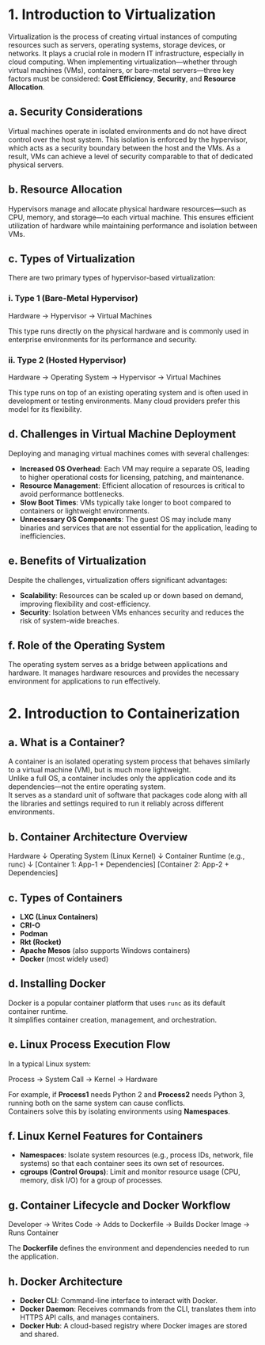 # 1. Introduction to Virtualization

Virtualization is the process of creating virtual instances of computing resources such as servers, operating systems, storage devices, or networks. It plays a crucial role in modern IT infrastructure, especially in cloud computing. When implementing virtualization—whether through virtual machines (VMs), containers, or bare-metal servers—three key factors must be considered: **Cost Efficiency**, **Security**, and **Resource Allocation**.

## a. Security Considerations

Virtual machines operate in isolated environments and do not have direct control over the host system. This isolation is enforced by the hypervisor, which acts as a security boundary between the host and the VMs. As a result, VMs can achieve a level of security comparable to that of dedicated physical servers.

## b. Resource Allocation

Hypervisors manage and allocate physical hardware resources—such as CPU, memory, and storage—to each virtual machine. This ensures efficient utilization of hardware while maintaining performance and isolation between VMs.

## c. Types of Virtualization

There are two primary types of hypervisor-based virtualization:

### i. Type 1 (Bare-Metal Hypervisor)


Hardware → Hypervisor → Virtual Machines


This type runs directly on the physical hardware and is commonly used in enterprise environments for its performance and security.

### ii. Type 2 (Hosted Hypervisor)

Hardware → Operating System → Hypervisor → Virtual Machines


This type runs on top of an existing operating system and is often used in development or testing environments. Many cloud providers prefer this model for its flexibility.

## d. Challenges in Virtual Machine Deployment

Deploying and managing virtual machines comes with several challenges:

- **Increased OS Overhead**: Each VM may require a separate OS, leading to higher operational costs for licensing, patching, and maintenance.
- **Resource Management**: Efficient allocation of resources is critical to avoid performance bottlenecks.
- **Slow Boot Times**: VMs typically take longer to boot compared to containers or lightweight environments.
- **Unnecessary OS Components**: The guest OS may include many binaries and services that are not essential for the application, leading to inefficiencies.

## e. Benefits of Virtualization

Despite the challenges, virtualization offers significant advantages:

- **Scalability**: Resources can be scaled up or down based on demand, improving flexibility and cost-efficiency.
- **Security**: Isolation between VMs enhances security and reduces the risk of system-wide breaches.

## f. Role of the Operating System

The operating system serves as a bridge between applications and hardware. It manages hardware resources and provides the necessary environment for applications to run effectively.


# 2. Introduction to Containerization

## a. What is a Container?

A container is an isolated operating system process that behaves similarly to a virtual machine (VM), but is much more lightweight.  
Unlike a full OS, a container includes only the application code and its dependencies—not the entire operating system.  
It serves as a standard unit of software that packages code along with all the libraries and settings required to run it reliably across different environments.

## b. Container Architecture Overview

Hardware
↓
Operating System (Linux Kernel)
↓
Container Runtime (e.g., runc)
↓
[Container 1: App-1 + Dependencies]
[Container 2: App-2 + Dependencies]



## c. Types of Containers

- **LXC (Linux Containers)**
- **CRI-O**
- **Podman**
- **Rkt (Rocket)**
- **Apache Mesos** (also supports Windows containers)
- **Docker** (most widely used)

## d. Installing Docker

Docker is a popular container platform that uses `runc` as its default container runtime.  
It simplifies container creation, management, and orchestration.

## e. Linux Process Execution Flow

In a typical Linux system:

Process → System Call → Kernel → Hardware


For example, if **Process1** needs Python 2 and **Process2** needs Python 3, running both on the same system can cause conflicts.  
Containers solve this by isolating environments using **Namespaces**.

## f. Linux Kernel Features for Containers

- **Namespaces**: Isolate system resources (e.g., process IDs, network, file systems) so that each container sees its own set of resources.
- **cgroups (Control Groups)**: Limit and monitor resource usage (CPU, memory, disk I/O) for a group of processes.

## g. Container Lifecycle and Docker Workflow

Developer → Writes Code → Adds to Dockerfile → Builds Docker Image → Runs Container


The **Dockerfile** defines the environment and dependencies needed to run the application.

## h. Docker Architecture

- **Docker CLI**: Command-line interface to interact with Docker.
- **Docker Daemon**: Receives commands from the CLI, translates them into HTTPS API calls, and manages containers.
- **Docker Hub**: A cloud-based registry where Docker images are stored and shared.
